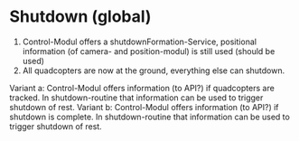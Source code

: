 Shutdown (global)
==========

1.  Control-Modul offers a shutdownFormation-Service, positional information (of camera- and position-modul) is still used
    (should be used)
2.  All quadcopters are now at the ground, everything else can shutdown.

Variant a: Control-Modul offers information (to API?) if quadcopters are tracked. In shutdown-routine
    that information can be used to trigger shutdown of rest.
Variant b: Control-Modul offers information (to API?) if shutdown is complete. In shutdown-routine
    that information can be used to trigger shutdown of rest.
